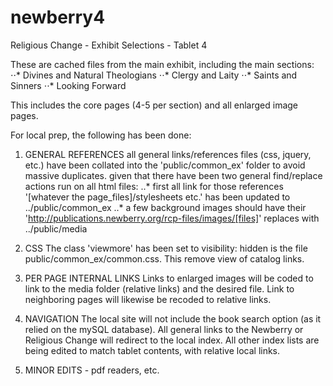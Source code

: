 # newberry4
Religious Change - Exhibit Selections - Tablet 4

These are cached files from the main exhibit, including the main sections:
⋅⋅* Divines and Natural Theologians
⋅⋅* Clergy and Laity
⋅⋅* Saints and Sinners
⋅⋅* Looking Forward

This includes the core pages (4-5 per section) and all enlarged image pages.

For local prep, the following has been done:

1. GENERAL REFERENCES
all general links/references files (css, jquery, etc.) have been collated into the 'public/common_ex' folder to avoid massive duplicates.
given that there have been two general find/replace actions run on all html files:
..* first all link for those references '[whatever the page_files]/stylesheets etc.' has been updated to ../public/common_ex
..* a few background images should have their 'http://publications.newberry.org/rcp-files/images/[files]' replaces with ../public/media

2. CSS
  The class 'viewmore' has been set to visibility: hidden is the file public/common_ex/common.css. This remove view of catalog links.
  
3. PER PAGE INTERNAL LINKS
  Links to enlarged images will be coded to link to the media folder (relative links) and the desired file.
  Link to neighboring pages will likewise be recoded to relative links.
  
4. NAVIGATION
  The local site will not include the book search option (as it relied on the mySQL database).
  All general links to the Newberry or Religious Change will redirect to the local index.
  All other index lists are being edited to match tablet contents, with relative local links.
  
5. MINOR EDITS -
  pdf readers, etc.
  


